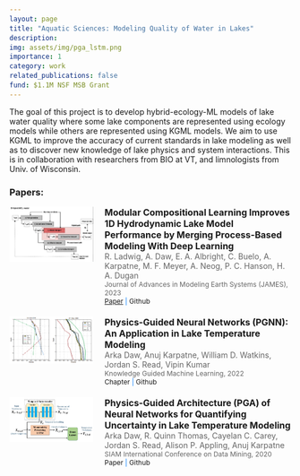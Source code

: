 ```yaml
---
layout: page
title: "Aquatic Sciences: Modeling Quality of Water in Lakes​"
description: 
img: assets/img/pga_lstm.png
importance: 1
category: work
related_publications: false
fund: $1.1M NSF MSB Grant​
---
```

The goal of this project is to develop hybrid-ecology-ML models of lake water quality where some lake components are represented using ecology models while others are represented using KGML models. We aim to use KGML to improve the accuracy of current standards in lake modeling as well as to discover new knowledge of lake physics and system interactions. This is in collaboration with researchers from BIO at VT, and limnologists from Univ. of Wisconsin.


### Papers:
<div style="display: flex; align-items: flex-start; margin-bottom: 20px;">
    <div style="flex: 0 0 auto; margin-right: 20px;">
        <img src="/assets/img/mcl.png" alt="Thumbnail" style="max-width: 150px; height: auto;">
    </div>
    <div style="flex: 1 1 auto;">
        <h2 style="margin: 0; font-size: 16px;">Modular Compositional Learning Improves 1D Hydrodynamic Lake Model Performance by Merging Process-Based Modeling With Deep Learning</h2>
        <p style="margin: 0; font-size: 14px; color: #666;">R. Ladwig, A. Daw, E. A. Albright, C. Buelo, A. Karpatne, M. F. Meyer, A. Neog, P. C. Hanson, H. A. Dugan</p>
        <p style="margin: 0; font-size: 12px; color: #666;">Journal of Advances in Modeling Earth Systems (JAMES), 2023</p>
        <p style="margin: 0; font-size: 12px; color: #007bff;">
            <a href="https://agupubs.onlinelibrary.wiley.com/doi/10.1029/2023MS003953">Paper</a> |
            <a href="https://github.com/robertladwig/1D-AEMpy" style="text-decoration: none;">Github</a>
        </p>
    </div>
</div>

<div style="display: flex; align-items: flex-start; margin-bottom: 20px;">
    <div style="flex: 0 0 auto; margin-right: 20px;">
        <img src="/assets/img/pgnn.png" alt="Thumbnail" style="max-width: 150px; height: auto;">
    </div>
    <div style="flex: 1 1 auto;">
        <h2 style="margin: 0; font-size: 16px;">Physics-Guided Neural Networks (PGNN): An Application in Lake Temperature Modeling</h2>
        <p style="margin: 0; font-size: 14px; color: #666;">Arka Daw, Anuj Karpatne, William D. Watkins, Jordan S. Read, Vipin Kumar</p>
        <p style="margin: 0; font-size: 12px; color: #666;">Knowledge Guided Machine Learning, 2022</p>
        <p style="margin: 0; font-size: 12px; color: #007bff;">
            <a href="https://www.taylorfrancis.com/chapters/edit/10.1201/9781003143376-15/physics-guided-neural-networks-pgnn-application-lake-temperature-modeling-arka-daw-anuj-karpatne-william-watkins-jordan-read-vipin-kumar" style="text-decoration: none;">Chapter</a> |
            <a href="https://github.com/arkadaw9/PGNN" style="text-decoration: none;">Github</a>
        </p>
    </div>
</div>

<div style="display: flex; align-items: flex-start; margin-bottom: 20px;">
    <div style="flex: 0 0 auto; margin-right: 20px;">
        <img src="/assets/img/pga_lstm.png" alt="Thumbnail" style="max-width: 150px; height: auto;">
    </div>
    <div style="flex: 1 1 auto;">
        <h2 style="margin: 0; font-size: 16px;">Physics-Guided Architecture (PGA) of Neural Networks for Quantifying Uncertainty in Lake Temperature Modeling</h2>
        <p style="margin: 0; font-size: 14px; color: #666;">Arka Daw, R. Quinn Thomas, Cayelan C. Carey, Jordan S. Read, Alison P. Appling, Anuj Karpatne</p>
        <p style="margin: 0; font-size: 12px; color: #666;">SIAM International Conference on Data Mining, 2020</p>
        <p style="margin: 0; font-size: 12px; color: #007bff;">
            <a href="https://epubs.siam.org/doi/abs/10.1137/1.9781611976236.60" style="text-decoration: none;">Paper</a> |
            <a href="https://github.com/arkadaw9/PGA_LSTM" style="text-decoration: none;">Github</a>
        </p>
    </div>
</div>

